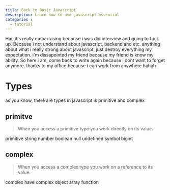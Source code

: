 ```yaml
---
title: Back to Basic Javascript
description: Learn how to use javascript essential
categories :
  - tutorial
---
```

Hai, it's really embarrasing because i was did interview and going to fuck up. Because i not understand about javascript, backend and etc. anything about what i really strong about javascript, just destroy everything my expectation. i'm dissapointed my friend because my friend is know my ability. So here i am, come back to write again because i dont want to forget anymore. thanks to my office because i can work from anywhere hahah

# Types
as you know, there are types in javascript is primitive and complex
## primitve
> When you access a primitive type you work directly on its value.

primitive
string
number
boolean
null
undefined
symbol
bigint
## complex
>When you access a complex type you work on a reference to its value.

complex have
complex
object
array
function


